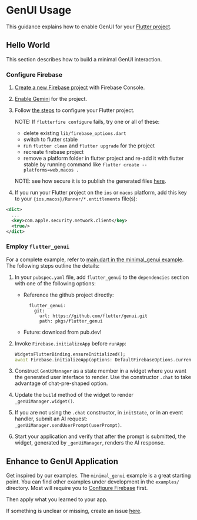 # GenUI Usage

This guidance explains how to enable GenUI for your
[Flutter project](https://docs.flutter.dev/reference/create-new-app).

## Hello World

This section describes how to build a minimal
GenUI interaction.

### Configure Firebase

1. [Create a new Firebase project](https://support.google.com/appsheet/answer/10104995) with Firebase Console.

1. [Enable Gemini](https://firebase.google.com/docs/gemini-in-firebase/set-up-gemini)
for the project.

1. Follow [the steps](https://firebase.google.com/docs/flutter/setup)
to configure your Flutter project.

    NOTE:
    If `flutterfire configure` fails, try one or all of these:
    - delete existing `lib/firebase_options.dart`
    - switch to flutter stable
    - run `flutter clean` and `flutter upgrade` for the project
    - recreate firebase project
    - remove a platform folder in flutter project and re-add it with flutter stable by
    running command like `flutter create --platforms=web,macos .`

    NOTE: see how secure it is to publish the generated files
    [here](https://firebase.google.com/docs/projects/learn-more#config-files-objects).

1. If you run your Flutter project on the `ios` or `macos` platform, add this key to your
`{ios,macos}/Runner/*.entitlements` file(s):

  ```xml
  <dict>
    ...
    <key>com.apple.security.network.client</key>
    <true/>
  </dict>
  ```

### Employ `flutter_genui`

For a complete example, refer to [main.dart in the minimal_genui example](../examples/minimal_genui/lib/main.dart). The following steps outline the details:

1. In your `pubspec.yaml` file, add `flutter_genui` to the `dependencies` section with one of the following options:

    * Reference the github project directly:

      ```
        flutter_genui:
          git:
            url: https://github.com/flutter/genui.git
            path: pkgs/flutter_genui
      ```

     * Future: download from pub.dev!

1. Invoke `Firebase.initializeApp` before `runApp`:

    ```dart
    WidgetsFlutterBinding.ensureInitialized();
    await Firebase.initializeApp(options: DefaultFirebaseOptions.currentPlatform);
    ```

1. Construct `GenUiManager` as a state member in a widget where
you want the generated user interface to render. Use the constructor `.chat`
to take advantage of chat-pre-shaped option.

1. Update the `build` method of the widget to render `_genUiManager.widget()`.

1. If you are not using the `.chat` constructor, in `initState`, or in an event handler,
submit an AI request: `_genUiManager.sendUserPrompt(userPrompt)`.

1. Start your application and verify that after the prompt is submitted,
the widget, generated by `_genUiManager`, renders the AI response.

## Enhance to GenUI Application

Get inspired by our examples. The `minimal_genui` example is a great starting point.
You can find other examples under development in the `examples/` directory.
Most will require you to [Configure Firebase](#configure-firebase) first.

Then apply what you learned to your app.

If something is unclear or missing, create an issue [here](https://github.com/flutter/genui/issues).
